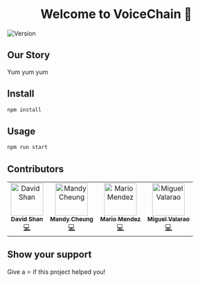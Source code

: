 <h1 align="center">Welcome to VoiceChain 👋</h1>
<p>
  <img alt="Version" src="https://img.shields.io/badge/version-0.1.0-blue.svg?cacheSeconds=2592000" />
</p>

## Our Story

Yum yum yum

## Install

```sh
npm install
```

## Usage

```sh
npm run start
```

## Contributors

<!-- ALL-CONTRIBUTORS-LIST:START - Do not remove or modify this section -->
<!-- prettier-ignore -->
<table>
  <tr>
    <td align="center"><a href="https://github.com/davidshan/"><img src="https://avatars1.githubusercontent.com/u/16808550?s=400&v=4/" width="75px;" alt="David Shan"/><br /><sub><b>David Shan</b></sub></a><br /><a href="https://github.com/mariowr2/VoiceChain/graphs/contributors" title="Code">💻</a></td>
    <td align="center"><a href="https://github.com/guudey/"><img src="https://avatars3.githubusercontent.com/u/23144656?s=460&v=4/" width="75px;" alt="Mandy Cheung"/><br /><sub><b>Mandy Cheung</b></sub></a><br /><a href="https://github.com/mariowr2/VoiceChain/graphs/contributors" title="Code">💻</a></td>
    <td align="center"><a href="https://github.com/mariowr2/"><img src="https://avatars0.githubusercontent.com/u/12905263?s=460&v=4/" width="75px;" alt="Mario Mendez"/><br /><sub><b>Mario Mendez</b></sub></a><br /><a href="https://github.com/mariowr2/VoiceChain/graphs/contributors" title="Code">💻</a></td>
    <td align="center"><a href="https://github.com/valarao/"><img src="https://avatars1.githubusercontent.com/u/25139382?s=460&v=4/" width="75px;" alt="Miguel Valarao"/><br /><sub><b>Miguel Valarao</b></sub></a><br /><a href="https://github.com/mariowr2/VoiceChain/graphs/contributors" title="Code">💻</a></td>
  </tr>
</table>

## Show your support

Give a ⭐️ if this project helped you!